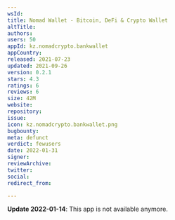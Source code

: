 ```yaml
---
wsId: 
title: Nomad Wallet - Bitcoin, DeFi & Crypto Wallet
altTitle: 
authors: 
users: 50
appId: kz.nomadcrypto.bankwallet
appCountry: 
released: 2021-07-23
updated: 2021-09-26
version: 0.2.1
stars: 4.3
ratings: 6
reviews: 6
size: 42M
website: 
repository: 
issue: 
icon: kz.nomadcrypto.bankwallet.png
bugbounty: 
meta: defunct
verdict: fewusers
date: 2022-01-31
signer: 
reviewArchive: 
twitter: 
social: 
redirect_from: 

---
```


**Update 2022-01-14**: This app is not available anymore.
